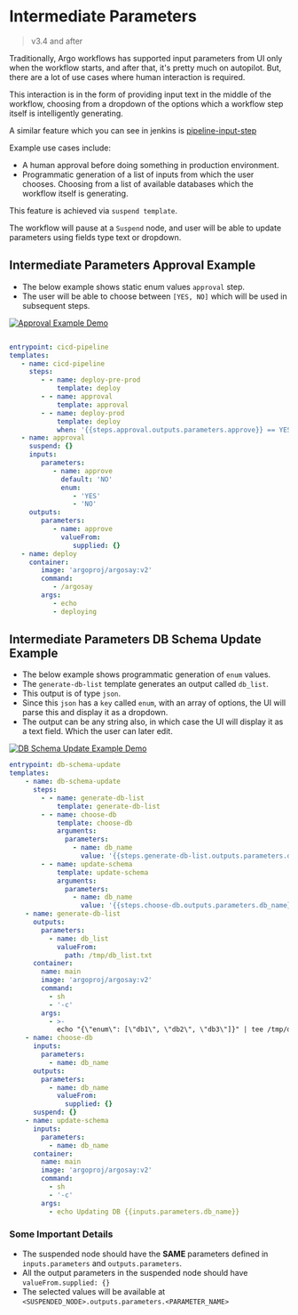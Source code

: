 # Intermediate Parameters

> v3.4 and after

Traditionally, Argo workflows has supported input parameters from UI only when the workflow starts,
and after that, it's pretty much on autopilot. But, there are a lot of use cases where human interaction is required.

This interaction is in the form of providing input text in the middle of the workflow, choosing from a dropdown of the options which a workflow step itself is intelligently generating.

A similar feature which you can see in jenkins is [pipeline-input-step](https://www.jenkins.io/doc/pipeline/steps/pipeline-input-step/)

Example use cases include:

- A human approval before doing something in production environment.
- Programmatic generation of a list of inputs from which the user chooses.
Choosing from a list of available databases which the workflow itself is generating.

This feature is achieved via `suspend template`.

The workflow will pause at a `Suspend` node, and user will be able to update parameters using fields type text or dropdown.

## Intermediate Parameters Approval Example

- The below example shows static enum values `approval` step.
- The user will be able to choose between `[YES, NO]` which will be used in subsequent steps.

[![Approval Example Demo](https://img.youtube.com/vi/eyeZ2oddwWE/0.jpg)](https://youtu.be/eyeZ2oddwWE)

```yaml

entrypoint: cicd-pipeline
templates:
   - name: cicd-pipeline
     steps:
        - - name: deploy-pre-prod
            template: deploy
        - - name: approval
            template: approval
        - - name: deploy-prod
            template: deploy
            when: '{{steps.approval.outputs.parameters.approve}} == YES'
   - name: approval
     suspend: {}
     inputs:
        parameters:
           - name: approve
             default: 'NO'
             enum:
                - 'YES'
                - 'NO'
     outputs:
        parameters:
           - name: approve
             valueFrom:
                supplied: {}
   - name: deploy
     container:
        image: 'argoproj/argosay:v2'
        command:
           - /argosay
        args:
           - echo
           - deploying
```

## Intermediate Parameters DB Schema Update Example

- The below example shows programmatic generation of `enum` values.
- The `generate-db-list` template generates an output called `db_list`.
- This output is of type `json`.
- Since this `json` has a `key` called `enum`, with an array of options, the UI will parse this and display it as a dropdown.
- The output can be any string also, in which case the UI will display it as a text field. Which the user can later edit.

[![DB Schema Update Example Demo](https://img.youtube.com/vi/QgE-1782YJc/0.jpg)](https://youtu.be/QgE-1782YJc)

```yaml
entrypoint: db-schema-update
templates:
    - name: db-schema-update
      steps:
        - - name: generate-db-list
            template: generate-db-list
        - - name: choose-db
            template: choose-db
            arguments:
              parameters:
                - name: db_name
                  value: '{{steps.generate-db-list.outputs.parameters.db_list}}'
        - - name: update-schema
            template: update-schema
            arguments:
              parameters:
                - name: db_name
                  value: '{{steps.choose-db.outputs.parameters.db_name}}'
    - name: generate-db-list
      outputs:
        parameters:
          - name: db_list
            valueFrom:
              path: /tmp/db_list.txt
      container:
        name: main
        image: 'argoproj/argosay:v2'
        command:
          - sh
          - '-c'
        args:
          - >-
            echo "{\"enum\": [\"db1\", \"db2\", \"db3\"]}" | tee /tmp/db_list.txt
    - name: choose-db
      inputs:
        parameters:
          - name: db_name
      outputs:
        parameters:
          - name: db_name
            valueFrom:
              supplied: {}
      suspend: {}
    - name: update-schema
      inputs:
        parameters:
          - name: db_name
      container:
        name: main
        image: 'argoproj/argosay:v2'
        command:
          - sh
          - '-c'
        args:
          - echo Updating DB {{inputs.parameters.db_name}}
```

### Some Important Details

- The suspended node should have the **SAME** parameters defined in `inputs.parameters` and `outputs.parameters`.
- All the output parameters in the suspended node should have `valueFrom.supplied: {}`
- The selected values will be available at `<SUSPENDED_NODE>.outputs.parameters.<PARAMETER_NAME>`

